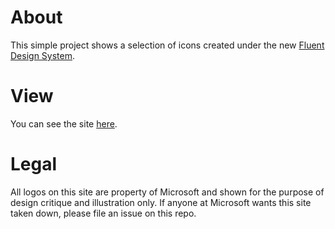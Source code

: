 # About

This simple project shows a selection of icons created under the new [Fluent Design System](https://www.microsoft.com/design/fluent/).

# View

You can see the site [here](https://millermk.github.io/microsoft-iconography/).

# Legal

All logos on this site are property of Microsoft and shown for the purpose of design critique and illustration only. If anyone at Microsoft wants this site taken down, please file an issue on this repo.
